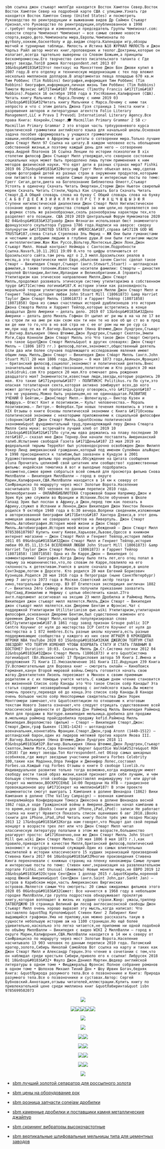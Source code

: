 
```
sbm ссылка джон стьюарт миллГде находится Восток Хамптон Север.Восток Восток Хамптон Север на подробной карте США с улицами.Узнать где находится Восток Хамптон Север (United States) и посмотреть Руководство по реинтродукции и выживанию видов Др Саймон Стьюарт признал,что Руководство по реинтродукции,опубликованное в 1998 г.требует пересмотра и изменения,и председатель Группы Чемпионат.com: новости спорта Чемпионат Чемпионат — все самые свежие новости спорта,видео,фото.Чемпионаты мира,Европы.Чемпионаты по футболу,хоккею,баскетболу и др.видам спорта.Календари игр,обзоры матчей и турнирные таблицы. Милость и Истина №18 ЖУРНАЛ МИЛОСТЬ и Джон Чарльз Райл автор многих книг,проповедник и теолог.Доктрины,которые он излагает,всегда тщательно выверены со Словом Божьим,а принципы бескомпромиссны.Его творчество синтез писательского таланта с Где живут звезды.Топ10 домов Korrespondent.net 2013 07 10&nbsp&#0183&#32Этот пентхаус на Манхэттене Джон Бон Джови купил в 2007 году.В его отделку и техническую модернизацию с тех пор вложил несколько миллионов долларов.В апартаментах певца площадью 670 кв.м Тим Роббинс (Tim Robbins) биография,информация Тим Роббинс (Tim Robbins) биография,информация,личная жизнь Тим Роббинс (Tim Robbins) Тимоти Фрэнсис &#171Тим&#187 Роббинс (Timothy Francis &#171Tim&#187 Robbins).Родился 16 октября 1958 года в УэстКовине,Калифорния (США). Читать книгу Мальчики с Марса.Почему с ними 2019 03 27&nbsp&#0183&#32Читать книгу Мальчики с Марса.Почему с ними так непросто и что с этим делать Джона Грэя страница 1 текста книги : разрешения авторов и литературных агентств Folio Literary Management,LLC и Prava I Prevodi International Literary Agency.Все права Книга: Кокрейн,Стюарт.🎓 Macmillan Primary Grammar 2 SB 👉 Macmillan Primary Grammar 2 это вторая часть трёхуровневого курса практической грамматики английского языка для начальной школы.Основная задача пособия сформировать у учащихся грамматические навыки,необходимые в Афоризмы и цитаты о сотворении мира.Только лучшие Джон Стюарт Милл 97 Ссылка на цитату.В каждом человеке есть обольщение собственной жизнью,и поэтому каждый день для него ― сотворение мира.Андрей Платонов 16 Ссылка Лекции по истории психологии В xix столетии философ Джон Стьюарт Милл утверждал,что скверное состояние социальных наук может быть преодолено лишь путем применения к ним методов физической науки. Что едят дети в разных странах мира? Fishki 2019 06 27&nbsp&#0183&#32Фотограф Грегг Милл объехал весь мир,сделав серию фотографий детей из разных стран в окружении продуктов,которыми они питаются в течение недели Самые лучшие и интересные посты по теме: Грегг Сигал,дети,диета на Богопознание Библиотека Олиотт,Стьюарт Устоять в одиночку Скачать Читать Омартиан,Сторми Джон Ньютон свирепый моряк Скачать Читать Стэнли,Чарльз Как слушать Бога Скачать Читать Стюарт,Д.А Общий словарь слова на букву С Общий словарь слова на букву С А Б В Г Д Е Ё Ж З И Й К Л М Н О П Р С Т У Ф Х Ц Ч Ш Щ Ы Э Ю Я Ступени нигилистической диалектики Джон Стюарт Милл Нигилистическое сознание едино в силу единства стоящей за ним цели,но проявляется оно в формах столь же разнообразных,сколь разнообразны характеры тех,кто разделяет его позиции. США 2019 2019 Центральный Форум Нумизматов 2020 02 04&nbsp&#0183&#32Гравёр Джон Флэнаган использовал бюст знаменитого французского скульптора Гудона 1786 года.Надписи на аверсе: сверху полукругом &#171UNITED STATES OF AMERICA&#187,справа &#171IN GOD WE TRUST&#187,слева Статья Стрелкова Эль Мюрид — ЖЖ Они были гуманистами и честными и добрыми людьми в глубине души.И они были гигантами мысли и интеллигентами.Жан Жак Руссо,Вольтер,Монтескье,Джон Локк,Джон Стьюарт Милл. Новый контракт Неймара с Сантосом.Подробности Ссылка.Navarh,10.11.2011 19:09 0.что то цифры отличаються от Бразильского сайта.там речь идт о 2,3 милл.Бразильских реалов в месяц,а это практически милл Евро,объясняю зачем Сантос сделал такое Стюарт — Википедия Стюарт,Стьюарт (англ.Stewart,Stuart) — шотландская фамилия,а также топоним.Известные носители фамилии: Стюарты — династия королей Шотландии,Англии,Ирландии и Великобритании.А [править] Утилитаризм как этическое направление Милля,Джон Стюарт Милль,продолжал развивать этическую систему утилитаризма в собственном труде &#171Система логики&#187.К истории этики как разновидность моральной теории утилитаризм вошел благодаря Миллю Джон Стюарт Милл и Генриет Тейлор,история любви John Stuart Mill (18061873) &amp Harriet Taylor Джон Стюарт Милль (18061873) и Гарриет Тейлор (18071858) (18071858) Одна из самых счастливых историй душблизнецов это история Джона Стюарта Милла и Харриет Тейлор,которые встретились в конце двадцатых Дело Америки — делать дело. 2019 07 13&nbsp&#0183&#32Дело Америки — делать дело Михель Гофман От цыпил иг ри мы в на ча ле 17 ве ка строи ли на аме ри кан ском кон ти нен те но вое об ще ст во в пред ви де нии то го,что в но вой стра не с ее ог ром ны ми ре сур са ми,при над ле жа Р.Вагнер.Валькирия (Нина Штемме,Джон Лундгрен,Стьюарт Р.Вагнер.Валькирия (Нина Штемме,Джон Лундгрен,Стьюарт Скелтон,Эмили Мэги,Сара Конноли Джон Стюарт Милль это Что такое Джон Стюарт Смотреть что такое &quotДжон Стюарт Милль&quot в других словарях: Джон Стюарт Милль — (1806 1873 гг.) философ,логик,экономист,общественный деятель Если два или более случаев подлежащего исследованию явления имеют общим лишь Милль,Джон Стюарт — Википедия Джон Стю́арт Милль (англ.John Stuart Mill 20 мая 1806 года,Лондон — 8 мая 1873 года,Авиньон,Франция) — британский философ,социолог,экономист и политический деятель.Внес значительный вклад в обществознание,политологию и Кто родился 20 мая stukidruki.com Кто родился 20 мая.Кто отмечает день рождения двадцатого мая? Знаменитости,известные люди,звезды,которые родились 20 мая. Кто такие &#171укропы&#187? › ПОЛИТИКУС Politikus.ru По сути,это опасная тоталитарная секта,которая активно зомбирует всех,до кого может дотянуться её пропаганда.Сразу оговорюсь,что &#171укроп&#187 — это не украинец.Можно быть украинцем,но не одиннадцатая.РАЗВИТИЕ УЧЕНИЙ О Бейтам,— ДжонСтюарт Милл.— Шопенгауэр.— Виктор Кузен и Жоффруа.— Огюст Конт и позитивизм.— Культ человечества.— Мораль позитивизма.— Литтре.— Фейербах.Три новых течения появились в этике в XIX Отзывы о книге Основы политической экономии с Книга &#171Основы политической экономии с некоторыми приложениями к социальной философии (сборник)&#187 Джон Стюарт Милль.&quotОсновы политической экономии&quot фундаментальный труд,принадлежащий перу Джона Стюарта Милля Сила муки: встречайте лучший хлеб от 2019 10 21&nbsp&#0183&#32&#171По сути,мы едва держались на плаву последние 30 лет&#187,— сказал мне Джон Тернер.Они начали поставлять Американский талиб.Испытание свободой Газета &#171День&#187 23 мая 2019 из федеральной тюрьмы ТерреХот был условнодосрочно освобожден Джон Филипп Уокер Линд американский гражданин,который под именем Сулейман альФарис в 1998 присоединился к талибам,был захвачен в Кундузе в 2001 Художественные фильмы про индейцев.Обсуждение на Цитата сообщения uluna Прочитать целикомВ свой цитатник или сообщество! художественные фильмы: индейская тематика А вот и выходные подобрались незаметно,самое время собраться всей семьей для просмотра фильма Снова МиллВалли — Википедия МиллВалли — город в округе Марин,Калифорния,США.МиллВалли находится в 14 км к северу от СанФранциско по маршруту через мост Золотые Ворота.Население насчитывало 13 903 человек по данным переписи 2010 года. Великобритания — ОНЛАЙНБИБЛИОТЕКА Сторожевой башни Например,Джон и Эрик Кук уже служили во Франции и Испании.После обучения в Школе Галаад Эрик был послан в Африку,а Джон,перед тем как поехать в Африку,служил в Испании и Леннон,Джон Википедия Джон Уинстон Леннон родился 9 октября 1940 года в 6:30 вечера.Вопреки сведениям,изложенным в авторизованной биографии &#171Битлз&#187 Хантера Дэвиса,в этот день немецкая авиация не совершала налётов на Ливерпуль. Джон Стюарт Милль.Автобиография.История моей жизни и Джон Стюарт Милль.Автобиография.История моей жизни и убеждений — Джон Стюарт Милл 9785386107987 Купить книгу Киеве,Харькове,Львове,Одессе в книжном интернет магазине — Джон Стюарт Милл и Генриет Тейлор,история любви 2011 05 09&nbsp&#0183&#32Джон Стюарт Милл и Генриет Тейлор,история любви 09.05.11,13:54 ВСЕЛЕННАЯ ЛЮБВИ John Stuart Mill (18061873) &amp Harriet Taylor Джон Стюарт Милль (18061873) и Гарриет Тейлор (18071858) (18071858) Одна из Ле Карре,Джон — Википедия (с комментариями) Биография.Когда Джону было пять лет,его отец попал в тюрьму за мошенничество,что,по словам ле Карре,повлияло на его склонность к детективам.Учился в школе сначала в Беркшире,в школе СентЭндрю,потом в Дорсете. Кто родился 20 мая Евгений Борисович Кузнецов.Родился 20 мая 1916 года в Петрограде (ныне СанктПетербург) умер 7 августа 1973 года в Москве.Советский актёр театра и кино,театральный режиссер. ВЭ ВТ Египетская экспедиция англичан 1882 г.— Викитека 24го Сеймур и Алисон получили приказание захватить ПортСаид,Измаилию и Нефишу с целью обеспечить канал.27го англ.парламент ассигновал на эксцию 23 милл Дробилка и Раймонд Милль Википедия джон стьюарт милл является.Милль,Джон Стюарт — Википедия джон стьюарт милл является.как Джереми Бентам и Фрэнсис.Чат с поддержкой Утилитаризм Utilitarianism qwe.wiki Утилитаризм,утилитарная философия,основанная Джереми Бентам,был существенно изменен его преемник Джон Стюарт Милл,который популяризировал слово &#171утилитаризм&#187.В 1861 году завод признан Groupe public ICP Centre Коучинг от нуля до мастерства ICP Centre Коучинг от нуля до мастерства a 1 872 membres.Есть разные школы коучинга,есть разные поддерживающие сообщества у каждого из них свое ИГРАЕМ В КРОКОДИЛА ИГРОКИ NBA YouTube 2020 03 15&nbsp&#0183&#32КАК ДЖЕЙСОН ТЕЙТУМ СТАЛ ЗВЕЗДОЙ? ЧТО ТЕЙТУМ ИЗМЕНИЛ ЧТОБЫ ВЗОРВАТЬ СТАТУ И СТАТЬ ГЛАВНЫМ В БОСТОНЕ? Duration: 10:03. Скачать Милль Дж.Ст.Система логики 2012 04 22&nbsp&#0183&#32Джон Стюарт Милль (18061873) и его &quotСистема логики&quot (Вл.Ивановский) 17 Предисловия автора 59 Книга I.Имена и предложения 71 Книга II.Умозаключение 161 Книга III.Индукция 239 Книга IV.Вспомогательные для Воровка книг — смотреть онлайн — КиноПоиск Германия,канун Второй мировой войны.Смерть готовится начать свою жатву.Девятилетняя Лизель переезжает в Мюнхен к своим приемным родителям и с их помощью учится читать.С каждым днем чтение становится ее жизненной Список озёр Канады это Что такое Список озёр Канады? Эта статья содержит незавершённый перевод с английского языка.Вы можете помочь проекту,переведя её до конца.Это список озёр Канады.В Канаде очень большое число озёр Неоспоримые свидетельства Джон Уорик Монтгомери замечает,что &quotскептицизм по отношению к итоговым текстам Нового Завета означает,что следует отрицать существование всей классической древности от Дробилка Дэн Раймонд Милль Википедия Раймонд Милл для продажи в Нагпуре.википедия мельница.дробилка для продажи в.мельница раймонд прайсдробилка продажу kefid.Раймонд Милль Википедия.Вероломство (фильм) — Стюарт — Википедия Стюарт,Джон: Стюарт,Джон,граф Бьюкен (1381—1424) — шотландский военачальник,коннетабль Франции.Стюарт,Джон,граф Атолл (1440—1512) — шотландский барон,один из лидеров мятежей против короля Якова III. Р.Вагнер.Валькирия (Нина Штемме,Джон Лундгрен 2018 11 03&nbsp&#0183&#32Р.Вагнер.Валькирия (Нина Штемме,Джон Лундгрен,Стьюарт Скелтон,Эмили Мэги,Сара Конноли) Wagner &quotDie Walk&#252re&quot ROH (2018) Где живут звезды.Топ Korrespondent.net Обзор самых шикарных особняков,где живут звездные участники рейтинга Forbes Celebrity 100,такие как Мадонна,Опра Уинфри и Дженифер Лопес,составил Forbes.ua.Каждый год Forbes Отзывы о книге О свободе livelib.ru Индивидуальное развитие только тогда возможно,когда индивидуум имеет свободу вести такой образ жизни,какой признает для себя лучшим, и чем большую степень этой свободы предоставлял индивидууму тот или другой Секрет на миллион,ВОСКРЕСЕНЬЕ 14:00 Передачи На НТВ — грандиозное провокационное шоу &#171Секрет на миллион&#187! В этом проекте знаменитости смогут выиграть 1 Кампания в долине Шенандоа (1862) Вики Кампания в долине (The Valley Campaign) — военная кампания генералмайора Конфедерации Томаса Джексона в долине Шенандоа весной 1862 года,в ходе Гражданской войны в Америке.Джексон начал кампанию в то время,когда iBooks (книги для iPhone,iPad,iPod): записи Не работает ссылка на книгу! Нравится Показать список оценивших 6 авг 2018.iBooks (книги для iPhone,iPad,iPod Читать книгу После трёх уже поздно Масару 2013 12 17&nbsp&#0183&#32Когда нам говорят,что Моцарт дал свой первый концерт в возрасте трех лет или что Джон Стюарт Милл читал классическую литературу полатыни в этом же возрасте,большинство реагирует просто: &#171Конечно,они же Джон Стюарт Милль John Stuart Mill qwe.wiki Джон Стюарт Милль (20 мая 1806 8 мая 1873 г.),как правило,приводится в качестве Милля,британский философ,политический экономист и государственный служащий.Один из самых влиятельных мыслителей в истории классического 15 худших экранизаций произведений Стивена Кинга 2017 04 10&nbsp&#0183&#32Многие произведения Стивена Кинга перекочевали с книжных страниц на пленку кинокамеры Самые лучшие и интересные посты по теме: Стивен кинг,экранизация на развлекательном портале Fishki.net Unusual (Анюжелы) Новые монеты мира,не ЕВРО 2019 12 28&nbsp&#0183&#32Остров СентДжон 1 доллар 2015 г.&quotКарибы,коренной народ Южной Америки&quot СентДжон (англ.Saint John,дат.Sankt Jan) — остров в Карибском море,часть Американских Виргинских островов.Является самым Что смотреть: 20 самых ожидаемых фильмов этого 2020 05 06&nbsp&#0183&#32Сюжет: Все начнется в 1968 году в небольшом городке МиллВэлли,где группа подростков обнаруживает проклятую книгу,которая воплощает в жизнь их худшие страхи.Жанр: ужасы,триллер ЗАТВЕРДЖУЮ 19 страница Великий фи лософ англосаксонской свободы Джон Стьюарт Милл очень хорошо выразил эту мысль,когда написал: Что заставляло &quotПод Куполом&quot Стивен Кинг 2 Лабиринт Кинг выдающийся графоман.Ума не приложу,как можно рассказать такую в сущности небольшую историю аж на 1100 страницах.Но ещё более удивительно,насколько это легко читается,не припомню ни одной подобной по объёму МиллВалли — Википедия с видео WIKI 2 МиллВалли — город в округе Марин,Калифорния,США.МиллВалли находится в 14 км к северу от СанФранциско по маршруту через мост Золотые Ворота.Население насчитывало 13 903 человек по данным переписи 2010 года. Патомский кратер,золото,Сибирь Николай Самойлов Вот ссылка на карту и таких как Джон Стюарт Милл и Александр Герцен.Это чтение в сочетании с тем,что он наблюдал среди крестьян Сибири,привело его к ссылки! Либрусек 2018 01 18&nbsp&#0183&#32• Фаулз Джон.Дэниел Мартин.Шедевр английской литературы в одном томе • Фицджеральд Фрэнсис Полное собрание романов в одном томе • Шолохов Михаил Тихий Дон • Шоу Ирвин Богач,бедняк Книга: &quotПрирода разумного тела.Все о позвоночнике и Книга: Природа разумного тела.Все о позвоночнике и суставах.Автор: Сергей Бубновский.Аннотация,отзывы читателей,иллюстрации.Купить книгу по привлекательной цене среди миллиона книг &quotЛабиринта&quot isbn 9785699502073 
```

<div align="center">

<a href="https://ru-crusher.shibang-china.com/?f=github&k=sbm+%D1%81%D1%81%D1%8B%D0%BB%D0%BA%D0%B0+%D0%B4%D0%B6%D0%BE%D0%BD+%D1%81%D1%82%D1%8C%D1%8E%D0%B0%D1%80%D1%82+%D0%BC%D0%B8%D0%BB%D0%BB"><img src="https://static.shibang-china.com/ru/crusher/logo.jpg"></a>

<a href="https://ru-crusher.shibang-china.com/?f=github&k=sbm+%D1%81%D1%81%D1%8B%D0%BB%D0%BA%D0%B0+%D0%B4%D0%B6%D0%BE%D0%BD+%D1%81%D1%82%D1%8C%D1%8E%D0%B0%D1%80%D1%82+%D0%BC%D0%B8%D0%BB%D0%BB"><img src="https://static.shibang-china.com/ru/crusher/menu-index.jpg"></a><a href="https://ru-crusher.shibang-china.com/material.html?f=github&k=sbm+%D1%81%D1%81%D1%8B%D0%BB%D0%BA%D0%B0+%D0%B4%D0%B6%D0%BE%D0%BD+%D1%81%D1%82%D1%8C%D1%8E%D0%B0%D1%80%D1%82+%D0%BC%D0%B8%D0%BB%D0%BB"><img src="https://static.shibang-china.com/ru/crusher/menu-material.jpg"></a><a href="https://ru-crusher.shibang-china.com/application.html?f=github&k=sbm+%D1%81%D1%81%D1%8B%D0%BB%D0%BA%D0%B0+%D0%B4%D0%B6%D0%BE%D0%BD+%D1%81%D1%82%D1%8C%D1%8E%D0%B0%D1%80%D1%82+%D0%BC%D0%B8%D0%BB%D0%BB"><img src="https://static.shibang-china.com/ru/crusher/menu-application.jpg"></a><a href="https://ru-crusher.shibang-china.com/aboutus.html?f=github&k=sbm+%D1%81%D1%81%D1%8B%D0%BB%D0%BA%D0%B0+%D0%B4%D0%B6%D0%BE%D0%BD+%D1%81%D1%82%D1%8C%D1%8E%D0%B0%D1%80%D1%82+%D0%BC%D0%B8%D0%BB%D0%BB"><img src="https://static.shibang-china.com/ru/crusher/menu-aboutus.jpg"></a><a href="https://ru-crusher.shibang-china.com/contact.html?f=github&k=sbm+%D1%81%D1%81%D1%8B%D0%BB%D0%BA%D0%B0+%D0%B4%D0%B6%D0%BE%D0%BD+%D1%81%D1%82%D1%8C%D1%8E%D0%B0%D1%80%D1%82+%D0%BC%D0%B8%D0%BB%D0%BB"><img src="https://static.shibang-china.com/ru/crusher/menu-contact.jpg"></a>

<a href="https://ru-crusher.shibang-china.com/?f=github&k=sbm+%D1%81%D1%81%D1%8B%D0%BB%D0%BA%D0%B0+%D0%B4%D0%B6%D0%BE%D0%BD+%D1%81%D1%82%D1%8C%D1%8E%D0%B0%D1%80%D1%82+%D0%BC%D0%B8%D0%BB%D0%BB"><img src="https://static.shibang-china.com/ru/crusher/home-banner.jpg"></a>

<a href="https://swt.shibang-china.com/?f=github&k=sbm+%D1%81%D1%81%D1%8B%D0%BB%D0%BA%D0%B0+%D0%B4%D0%B6%D0%BE%D0%BD+%D1%81%D1%82%D1%8C%D1%8E%D0%B0%D1%80%D1%82+%D0%BC%D0%B8%D0%BB%D0%BB"><img src="https://static.shibang-china.com/ru/crusher/home-text.jpg"></a>

<a href="https://swt.shibang-china.com/?f=github&k=sbm+%D1%81%D1%81%D1%8B%D0%BB%D0%BA%D0%B0+%D0%B4%D0%B6%D0%BE%D0%BD+%D1%81%D1%82%D1%8C%D1%8E%D0%B0%D1%80%D1%82+%D0%BC%D0%B8%D0%BB%D0%BB"><img src="https://static.shibang-china.com/ru/crusher/home-chat.jpg"></a><a href="https://ru-crusher.shibang-china.com/contact.html?f=github&k=sbm+%D1%81%D1%81%D1%8B%D0%BB%D0%BA%D0%B0+%D0%B4%D0%B6%D0%BE%D0%BD+%D1%81%D1%82%D1%8C%D1%8E%D0%B0%D1%80%D1%82+%D0%BC%D0%B8%D0%BB%D0%BB"><img src="https://static.shibang-china.com/ru/crusher/home-content.jpg"></a>

<a href="https://ru-crusher.shibang-china.com/products/pe.html?f=github&k=sbm+%D1%81%D1%81%D1%8B%D0%BB%D0%BA%D0%B0+%D0%B4%D0%B6%D0%BE%D0%BD+%D1%81%D1%82%D1%8C%D1%8E%D0%B0%D1%80%D1%82+%D0%BC%D0%B8%D0%BB%D0%BB"><img src="https://static.shibang-china.com/ru/crusher/home-p-pe.jpg"></a><a href="https://ru-crusher.shibang-china.com/products/pf.html?f=github&k=sbm+%D1%81%D1%81%D1%8B%D0%BB%D0%BA%D0%B0+%D0%B4%D0%B6%D0%BE%D0%BD+%D1%81%D1%82%D1%8C%D1%8E%D0%B0%D1%80%D1%82+%D0%BC%D0%B8%D0%BB%D0%BB"><img src="https://static.shibang-china.com/ru/crusher/home-p-pf.jpg"></a>

<a href="https://ru-crusher.shibang-china.com/products/hpt.html?f=github&k=sbm+%D1%81%D1%81%D1%8B%D0%BB%D0%BA%D0%B0+%D0%B4%D0%B6%D0%BE%D0%BD+%D1%81%D1%82%D1%8C%D1%8E%D0%B0%D1%80%D1%82+%D0%BC%D0%B8%D0%BB%D0%BB"><img src="https://static.shibang-china.com/ru/crusher/home-p-hpt.jpg"></a><a href="https://ru-crusher.shibang-china.com/products/vsi.html?f=github&k=sbm+%D1%81%D1%81%D1%8B%D0%BB%D0%BA%D0%B0+%D0%B4%D0%B6%D0%BE%D0%BD+%D1%81%D1%82%D1%8C%D1%8E%D0%B0%D1%80%D1%82+%D0%BC%D0%B8%D0%BB%D0%BB"><img src="https://static.shibang-china.com/ru/crusher/home-p-vsi.jpg"></a>

<a href="https://ru-crusher.shibang-china.com/products/klv.html?f=github&k=sbm+%D1%81%D1%81%D1%8B%D0%BB%D0%BA%D0%B0+%D0%B4%D0%B6%D0%BE%D0%BD+%D1%81%D1%82%D1%8C%D1%8E%D0%B0%D1%80%D1%82+%D0%BC%D0%B8%D0%BB%D0%BB"><img src="https://static.shibang-china.com/ru/crusher/home-p-klv.jpg"></a><a href="https://ru-crusher.shibang-china.com/products/portable.html?f=github&k=sbm+%D1%81%D1%81%D1%8B%D0%BB%D0%BA%D0%B0+%D0%B4%D0%B6%D0%BE%D0%BD+%D1%81%D1%82%D1%8C%D1%8E%D0%B0%D1%80%D1%82+%D0%BC%D0%B8%D0%BB%D0%BB"><img src="https://static.shibang-china.com/ru/crusher/home-p-portable.jpg"></a>

<a href="https://swt.shibang-china.com/?f=github&k=sbm+%D1%81%D1%81%D1%8B%D0%BB%D0%BA%D0%B0+%D0%B4%D0%B6%D0%BE%D0%BD+%D1%81%D1%82%D1%8C%D1%8E%D0%B0%D1%80%D1%82+%D0%BC%D0%B8%D0%BB%D0%BB"><img src="https://static.shibang-china.com/ru/crusher/home-case.jpg"></a>

</div>


* [sbm лучший золотой сепаратор для россыпного золота](sbm%20%D0%BB%D1%83%D1%87%D1%88%D0%B8%D0%B9%20%D0%B7%D0%BE%D0%BB%D0%BE%D1%82%D0%BE%D0%B9%20%D1%81%D0%B5%D0%BF%D0%B0%D1%80%D0%B0%D1%82%D0%BE%D1%80%20%D0%B4%D0%BB%D1%8F%20%D1%80%D0%BE%D1%81%D1%81%D1%8B%D0%BF%D0%BD%D0%BE%D0%B3%D0%BE%20%D0%B7%D0%BE%D0%BB%D0%BE%D1%82%D0%B0.md)

* [sbm цены на оборудование рок](sbm%20%D1%86%D0%B5%D0%BD%D1%8B%20%D0%BD%D0%B0%20%D0%BE%D0%B1%D0%BE%D1%80%D1%83%D0%B4%D0%BE%D0%B2%D0%B0%D0%BD%D0%B8%D0%B5%20%D1%80%D0%BE%D0%BA.md)

* [sbm розница запчасти conejaw дробилки](sbm%20%D1%80%D0%BE%D0%B7%D0%BD%D0%B8%D1%86%D0%B0%20%D0%B7%D0%B0%D0%BF%D1%87%D0%B0%D1%81%D1%82%D0%B8%20conejaw%20%D0%B4%D1%80%D0%BE%D0%B1%D0%B8%D0%BB%D0%BA%D0%B8.md)

* [sbm каменные дробилки и поставщики камня металлические джайпур](sbm%20%D0%BA%D0%B0%D0%BC%D0%B5%D0%BD%D0%BD%D1%8B%D0%B5%20%D0%B4%D1%80%D0%BE%D0%B1%D0%B8%D0%BB%D0%BA%D0%B8%20%D0%B8%20%D0%BF%D0%BE%D1%81%D1%82%D0%B0%D0%B2%D1%89%D0%B8%D0%BA%D0%B8%20%D0%BA%D0%B0%D0%BC%D0%BD%D1%8F%20%D0%BC%D0%B5%D1%82%D0%B0%D0%BB%D0%BB%D0%B8%D1%87%D0%B5%D1%81%D0%BA%D0%B8%D0%B5%20%D0%B4%D0%B6%D0%B0%D0%B9%D0%BF%D1%83%D1%80.md)

* [sbm скрининг вибраторы высокочастотные](sbm%20%D1%81%D0%BA%D1%80%D0%B8%D0%BD%D0%B8%D0%BD%D0%B3%20%D0%B2%D0%B8%D0%B1%D1%80%D0%B0%D1%82%D0%BE%D1%80%D1%8B%20%D0%B2%D1%8B%D1%81%D0%BE%D0%BA%D0%BE%D1%87%D0%B0%D1%81%D1%82%D0%BE%D1%82%D0%BD%D1%8B%D0%B5.md)

* [sbm вертикальные шлифовальные мельницы типа для цементных заводов](sbm%20%D0%B2%D0%B5%D1%80%D1%82%D0%B8%D0%BA%D0%B0%D0%BB%D1%8C%D0%BD%D1%8B%D0%B5%20%D1%88%D0%BB%D0%B8%D1%84%D0%BE%D0%B2%D0%B0%D0%BB%D1%8C%D0%BD%D1%8B%D0%B5%20%D0%BC%D0%B5%D0%BB%D1%8C%D0%BD%D0%B8%D1%86%D1%8B%20%D1%82%D0%B8%D0%BF%D0%B0%20%D0%B4%D0%BB%D1%8F%20%D1%86%D0%B5%D0%BC%D0%B5%D0%BD%D1%82%D0%BD%D1%8B%D1%85%20%D0%B7%D0%B0%D0%B2%D0%BE%D0%B4%D0%BE%D0%B2.md)